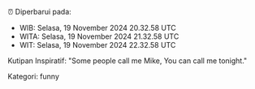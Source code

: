 ⏰ Diperbarui pada:
- WIB: Selasa, 19 November 2024 20.32.58 UTC
- WITA: Selasa, 19 November 2024 21.32.58 UTC
- WIT: Selasa, 19 November 2024 22.32.58 UTC

Kutipan Inspiratif:
"Some people call me Mike, You can call me tonight."


Kategori: funny

